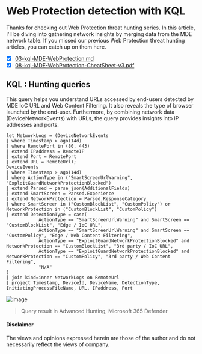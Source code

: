 # Web Protection detection with KQL
Thanks for checking out Web Protection threat hunting series. 
In this article, I'll be diving into gathering network insights by merging data from the MDE network table. 
If you missed our previous Web Protection threat hunting articles, you can catch up on them here.

- [x] [03-kql-MDE-WebProtection.md](https://github.com/LearningKijo/KQL/blob/main/KQL-Effective-Use/03-kql-MDE-WebProtection.md)
- [x] [08-kql-MDE-WebProtection-CheatSheet-v3.pdf](https://github.com/LearningKijo/KQL/blob/main/KQL-Effective-Use/08-kql-MDE-WebProtection-CheatSheet-v3.pdf)

## KQL : Hunting queries
This query helps you understand URLs accessed by end-users detected by MDE IoC URL and Web Content Filtering. 
It also reveals the type of browser launched by the end-user. 
Furthermore, by combining network data (DeviceNetworkEvents) with URLs, the query provides insights into IP addresses and ports.

```kql
let NetworkLogs = (DeviceNetworkEvents
| where Timestamp > ago(14d)
| where RemotePort in (80, 443)
| extend IPaddress = RemoteIP
| extend Port = RemotePort
| extend URL = RemoteUrl);
DeviceEvents
| where Timestamp > ago(14d)
| where ActionType in ("SmartScreenUrlWarning", "ExploitGuardNetworkProtectionBlocked")
| extend Parsed = parse_json(AdditionalFields)
| extend SmartScreen = Parsed.Experience
| extend NetworkProtection = Parsed.ResponseCategory
| where SmartScreen in ("CustomBlockList", "CustomPolicy") or NetworkProtection in ("CustomBlockList", "CustomPolicy")
| extend DetectionType = case(
            ActionType == "SmartScreenUrlWarning" and SmartScreen == "CustomBlockList", "Edge / IoC URL",
            ActionType == "SmartScreenUrlWarning" and SmartScreen == "CustomPolicy", "Edge / Web Content Filtering",
            ActionType == "ExploitGuardNetworkProtectionBlocked" and NetworkProtection == "CustomBlockList", "3rd party / IoC URL",
            ActionType == "ExploitGuardNetworkProtectionBlocked" and NetworkProtection == "CustomPolicy", "3rd party / Web Content Filtering",
            "N/A"
)
| join kind=inner NetworkLogs on RemoteUrl
| project Timestamp, DeviceId, DeviceName, DetectionType, InitiatingProcessFileName, URL, IPaddress, Port
```

![image](https://github.com/LearningKijo/KQL/assets/120234772/436cf538-496f-4b35-b257-6303383bc7c6)
> Query result in Advanced Hunting, Microsoft 365 Defender 

#### Disclaimer
The views and opinions expressed herein are those of the author and do not necessarily reflect the views of company.
